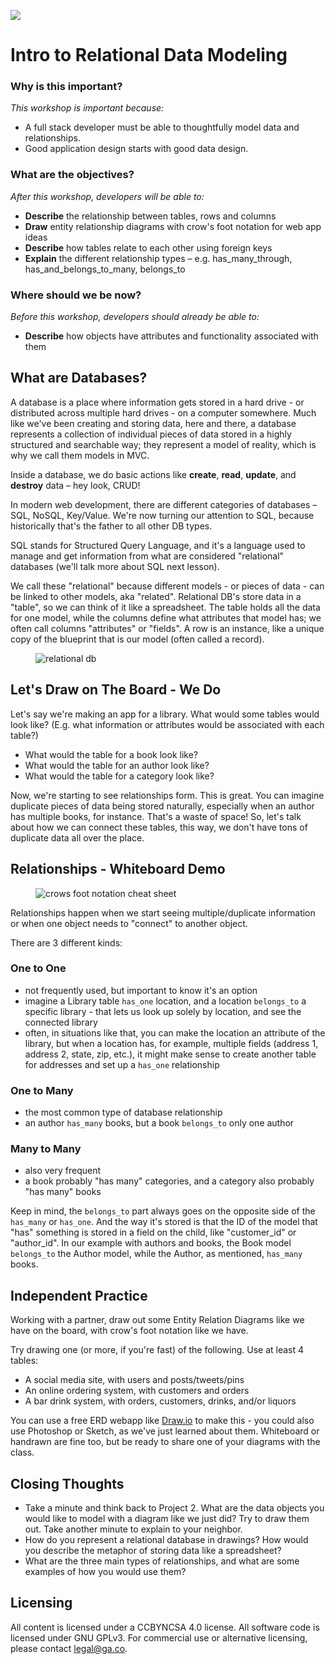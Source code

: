 <!--
Created By: Alex White
Adapted By: Zeb Girouard
Market: DEN
-->

<!--WDI5 3:15 -->
<!--1:00 5 minutes -->

<!-- Hook: Remember back to localStorage?  (Raise hands)  How about Mongo?  At this point you're pretty familiar with storing data, but up until now it's been fairly simple key-value pairs and maybe one or two objects.  Sophisticated apps have a lot more data complexity than that.  Pretty much all of the hackathons I have been to start in the same way.  "OK, so what are the data objects we're working with?  We have a playlist, and a playlist has many songs, and then what properties do we want to store in our playlists and songs?"  So today, we're going to get into some good ways to organize all that data.  Today, we'll talk about data modeling. -->

![](https://ga-dash.s3.amazonaws.com/production/assets/logo-9f88ae6c9c3871690e33280fcf557f33.png)

# Intro to Relational Data Modeling

### Why is this important?
*This workshop is important because:*

- A full stack developer must be able to thoughtfully model data and relationships.
- Good application design starts with good data design.

### What are the objectives?
*After this workshop, developers will be able to:*

- **Describe** the relationship between tables, rows and columns
- **Draw** entity relationship diagrams with crow's foot notation for web app ideas
- **Describe** how tables relate to each other using foreign keys
- **Explain** the different relationship types – e.g. has_many_through, has_and_belongs_to_many, belongs_to

### Where should we be now?
*Before this workshop, developers should already be able to:*

- **Describe** how objects have attributes and functionality associated with them

<!-- 1:05 10 minutes -->

## What are Databases?

A database is a place where information gets stored in a hard drive - or distributed across multiple hard drives - on a computer somewhere. Much like we've been creating and storing data, here and there, a database represents a collection of individual pieces of data stored in a highly structured and searchable way; they represent a model of reality, which is why we call them models in MVC.

Inside a database, we do basic actions like **create**, **read**, **update**, and **destroy** data – hey look, CRUD!

In modern web development, there are different categories of databases – SQL, NoSQL, Key/Value. We're now turning our attention to SQL, because historically that's the father to all other DB types.

SQL stands for Structured Query Language, and it's a language used to manage and get information from what are considered "relational" databases (we'll talk more about SQL next lesson).

We call these "relational" because different models - or pieces of data - can be linked to other models, aka "related". Relational DB's store data in a "table", so we can think of it like a spreadsheet. The table holds all the data for one model, while the columns define what attributes that model has; we often call columns "attributes" or "fields". A row is an instance, like a unique copy of the blueprint that is our model (often called a record).

<figure>
  <img src="https://cloud.githubusercontent.com/assets/25366/8589355/2646c588-25ca-11e5-9f2d-3d3afe8b7817.png" alt="relational db">
  <br>
</figure>

<!-- With all this talk of attributes and instances, what does this remind you of? (Objects and OOP) -->

<!--WDI5 3:26 -->
<!-- 1:15 10 minutes -->

## Let's Draw on The Board - We Do

Let's say we're making an app for a library. What would some tables would look like? (E.g. what information or attributes would be associated with each table?)

<!-- Think-Pair on the following questions.  Then (-Share) call on random pairs to come up to the board to draw different tables with rows and columns. If we secretly guide them towards building individual models that should be related, we can naturally draw connections between them to show relationships in a minute -->


- What would the table for a book look like?
- What would the table for an author look like?
- What would the table for a category look like?


Now, we're starting to see relationships form. This is great. You can imagine duplicate pieces of data being stored naturally, especially when an author has multiple books, for instance. That's a waste of space!  So, let's talk about how we can connect these tables, this way, we don't have tons of duplicate data all over the place.

<!-- 1:25 15 minutes -->

## Relationships - Whiteboard Demo

<!-- Note: Use the author/book/category example tables you've drawn to demonstrate creating relationships by making an ERD on the white board; you should use crow's foot notation, making a point to demonstrate it on the board with our existing table drawings -->

<figure>
  <img src="http://www.vivekmchawla.com/content/images/2013/Dec/ERD_Relationship_Symbols_Quick_Reference-1.png" alt="crows foot notation cheat sheet">
  <br>
</figure>

Relationships happen when we start seeing multiple/duplicate information or when one object needs to "connect" to another object.

There are 3 different kinds:

### One to One
- not frequently used, but important to know it's an option
- imagine a Library table ```has_one``` location, and a location ```belongs_to``` a specific library - that lets us look up solely by location, and see the connected library
- often, in situations like that, you can make the location an attribute of the library, but when a location has, for example, multiple fields (address 1, address 2, state, zip, etc.), it might make sense to create another table for addresses and set up a ```has_one``` relationship

### One to Many
- the most common type of database relationship
- an author ```has_many``` books, but a book ```belongs_to``` only one author

### Many to Many
- also very frequent
- a book probably "has many" categories, and a category also probably "has many" books

Keep in mind, the ```belongs_to``` part always goes on the opposite side of the ```has_many``` or ```has_one```. And the way it's stored is that the ID of the model that "has" something is stored in a field on the child, like "customer_id" or "author_id".  In our example with authors and books, the Book model ```belongs_to``` the Author model, while the Author, as mentioned, ```has_many``` books.

<!-- CFU: Catch phrase describe One to One, One to Many, Many to Many -->

<!-- 1:40 20 minutes -->
<!--WDI5 3:46 -->

## Independent Practice

 Working with a partner, draw out some Entity Relation Diagrams like we have on the board, with crow's foot notation like we have.

 Try drawing one (or more, if you're fast) of the following.  Use at least 4 tables:

 - A social media site, with users and posts/tweets/pins
 - An online ordering system, with customers and orders
 - A bar drink system, with orders, customers, drinks, and/or liquors

 You can use a free ERD webapp like [Draw.io](https://www.draw.io/) to make this - you could also use Photoshop or Sketch, as we've just learned about them. Whiteboard or handrawn are fine too, but be ready to share one of your diagrams with the class.

<!-- 2:00 5 minutes -->

## Closing Thoughts
- Take a minute and think back to Project 2.  What are the data objects you would like to model with a diagram like we just did?  Try to draw them out.  Take another minute to explain to your neighbor.
- How do you represent a relational database in drawings? How would you describe the metaphor of storing data like a spreadsheet?
- What are the three main types of relationships, and what are some examples of how you would use them?

<!-- Make sure `which psql` returns something like I get before next class. -->

## Licensing
All content is licensed under a CC­BY­NC­SA 4.0 license.
All software code is licensed under GNU GPLv3. For commercial use or alternative licensing, please contact legal@ga.co.
